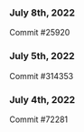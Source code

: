 ### July 8th, 2022

Commit #25920

### July 5th, 2022

Commit #314353


### July 4th, 2022

Commit #72281
